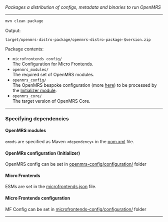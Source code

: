 _Packages a distribution of configs, metadata and binaries to run OpenMRS_

-----

```bash
mvn clean package
```

Output:

`target/openmrs-distro-package/openmrs-distro-package-$version.zip`

Package contents:
* `microfrontends_config/`
<br/>The Configuration for Micro Frontends.
* `openmrs_modules/`
<br/>The required set of OpenMRS modules.
* `openmrs_config/`
<br/>The OpenMRS bespoke configuration (more [here](https://github.com/mekomsolutions/openmrs-config-haiti)) to be processed by the [Initializer module](https://github.com/mekomsolutions/openmrs-module-initializer).
* `openmrs_core/`
<br/>The target version of OpenMRS Core.

----

### Specifying dependencies
#### OpenMRS modules
`omod`s are specified as Maven `<dependency>` in the [pom.xml](pom.xml) file.

#### OpenMRs configuration (Initializer)
OpenMRS config can be set in [openmrs-config/configuration/](openmrs-config/configuration/) folder

#### Micro Frontends
ESMs are set in the [microfrontends.json](microfrontends.json) file.

#### Micro Frontends configuration
MF Config can be set in [microfrontends-config/configuration/](microfrontends-config/configuration/) folder

----
